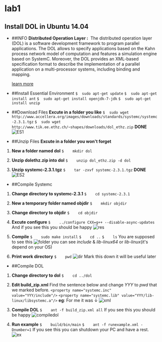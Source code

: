 # lab1

## Install DOL in Ubuntu 14.04 

* ##INFO
**Distributed Operation Layer :** 
The distributed operation layer (DOL) is a software development framework to program parallel applications. The DOL allows to specify applications based on the Kahn process network model of computation and features a simulation engine based on SystemC. Moreover, the DOL provides an XML-based specification format to describe the implementation of a parallel application on a multi-processor systems, including binding and mapping.

    [learn more](www.tik.ee.ethz.ch/~shapes/dol.html)


* ##Install Essential Environment
`$	sudo apt-get update`
`$	sudo apt-get install ant`
`$ 	sudo apt-get install openjdk-7-jdk`
`$	sudo apt-get install unzip`

* ##Download Files
**Excute in a folder you like**
`$	sudo wget http://www.accellera.org/images/downloads/standards/systemc/systemc-2.3.1.tgz`
`$	sudo wget http://www.tik.ee.ethz.ch/~shapes/downloads/dol_ethz.zip`
**DONE**
![ES1](http://image18-c.poco.cn/mypoco/myphoto/20161008/17/18362474920161008175326014.png?267x33_130)

* ##Unzip Files
**Excute in a folder you won't forget**

1. **New a folder named dol**
  `$	mkdir dol`

2. **Unzip dolethz.zip into dol**
  `$	unzip dol_ethz.zip -d dol`

3. **Unzip systemc-2.3.1.tgz**
  `$	tar -zxvf systemc-2.3.1.tgz`
**DONE**
![ES2](http://image18-c.poco.cn/mypoco/myphoto/20161008/17/18362474920161008175123076.png?436x35_130)

* ##Compile Systemc

1. **Change directory to systemc-2.3.1**
  `$	cd systemc-2.3.1`

2. **New a temporary folder named objdir**
  `$	mkdir objdir`

3. **Change directory to objdir**
  `$	cd objdir`

4. **Excute configure**
  `$	../configure CXX=g++ --disable-async-updates`
  And if you see this you should be happy
  ![res](http://image18-c.poco.cn/mypoco/myphoto/20161008/17/18362474920161008173020015.png?569x201_130)
  
5. **Compile**
  `$	sudo make install`
  `$    cd ..`
  `$    ls`
  You are supposed to see this
  ![folder](http://image18-c.poco.cn/mypoco/myphoto/20161008/17/18362474920161008173249097.png?596x63_130)
  you can see *include* & *lib-linux64* or *lib-linux*(it's depend on your OS)

6. **Print work directory**
  `$    pwd`
  ![dir](http://image18-c.poco.cn/mypoco/myphoto/20161008/17/18362474920161008173335047.png?389x33_130)
  Mark this down it will be useful later

* ##Compile DOL

1. **Change directory to dol**
  `$	cd ../dol`
2. **Edit build_zip.xml**
  Find the sentence below and change *YYY* to *pwd* that we marked before.
  `<property name="systemc.inc" value="YYY/include"/>`
  `<property name="systemc.lib" value="YYY/lib-linux/libsystemc.a"/>`
   **eg**: For me it was ↓
  ![xml](http://image18-c.poco.cn/mypoco/myphoto/20161008/18/18362474920161008181008098.png?785x44_130)

  
3. **Compile DOL**
  `$	ant -f build_zip.xml all`
  If you see this you should be happy
  ![compiledol](http://image18-c.poco.cn/mypoco/myphoto/20161008/19/1836247492016100819494504.png?597x496_130)

4. **Run example**
  `$    build/bin/main`
  `$	ant -f runexample.xml -Dnumber=1`
  If you see this you can shutdown your PC and have a rest.
  ![ex](http://image18-c.poco.cn/mypoco/myphoto/20161008/20/18362474920161008200408078.png?407x434_130)


   
